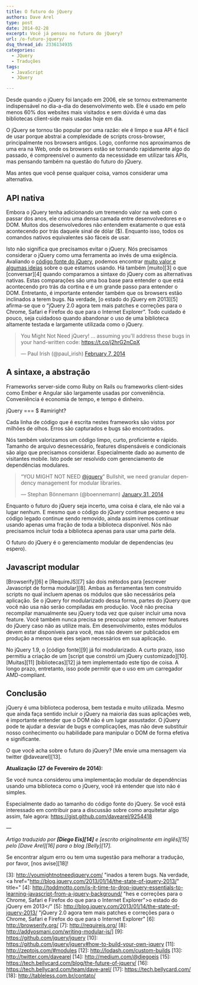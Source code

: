 ```yaml
---
title: O futuro do jQuery
authors: Dave Arel
type: post
date: 2014-02-28
excerpt: Você já pensou no futuro do jQuery?
url: /o-futuro-jquery/
dsq_thread_id: 2336134935
categories:
  - JQuery
  - Traduções
tags:
  - JavaScript
  - JQuery

---
```

Desde quando o jQuery foi lançado em 2006, ele se tornou extremamente indispensável no dia-a-dia do desenvolvimento web. Ele é usado em pelo menos 60% dos websites mais visitados e sem dúvida é uma das bibliotecas client-side mais usadas hoje em dia.

O jQuery se tornou tão popular por uma razão: ele é limpo e sua API é fácil de usar porque abstrai a complexidade de scripts cross-browser, principalmente nos browsers antigos. Logo, conforme nos aproximamos de uma era na Web, onde os browsers estão se tornando rapidamente algo do passado, é compreensível o aumento da necessidade em utilizar tais APIs, mas pensando também na questão do futuro do jQuery.

Mas antes que você pense qualquer coisa, vamos considerar uma alternativa.

## API nativa

Embora o jQuery tenha adicionando um tremendo valor na web com o passar dos anos, ele criou uma densa camada entre desenvolvedores e o DOM. Muitos dos desenvolvedores não entendem exatamente o que está acontecendo por trás daquele sinal de dólar ($). Enquanto isso, todos os comandos nativos equivalentes são fáceis de usar.

Isto não significa que precisamos evitar o jQuery. Nós precisamos considerar o jQuery como uma ferramenta ao invés de uma exigência. Avaliando o [código fonte do jQuery][1], podemos encontrar [muito valor e algumas ideias][2] sobre o que estamos usando. Há também [muito][3] o que [conversar][4] quando comparamos a sintaxe do jQuery com as alternativas nativas. Estas comparações são uma boa base para entender o que está acontecendo pro trás da cortina e é um grande passo para entender o DOM. Entretanto, é importante entender também que os browsers estão inclinados a terem bugs. Na verdade, [o estado do jQuery em 2013][5] afirma-se que o &#8220;jQuery 2.0 agora tem mais patches e correções para o Chrome, Safari e Firefox do que para o Internet Explorer&#8221;. Todo cuidado é pouco, seja cuidadoso quando abandonar o uso de uma biblioteca altamente testada e largamente utilizada como o jQuery.

<blockquote class="twitter-tweet" lang="en" xml:lang="en">
  <p>
    You Might Not Need jQuery! … assuming you&#39;ll address these bugs in your hand-written code: <a href="https://t.co/j2hrG2nCpX">https://t.co/j2hrG2nCpX</a>
  </p>
  
  <p>
    &mdash; Paul Irish (@paul_irish) <a href="https://twitter.com/paul_irish/statuses/431584056883429376">February 7, 2014</a>
  </p>
</blockquote>



## A sintaxe, a abstração

Frameworks server-side como Ruby on Rails ou frameworks client-sides como Ember e Angular são largamente usadas por conveniência. Conveniência é economia de tempo, e tempo é dinheiro.

jQuery === $ #amiright?

Cada linha de código que é escrita nestes frameworks são vistos por milhões de olhos. Erros são capturados e bugs são encontrados.

Nós também valorizamos um código limpo, curto, proficiente e rápido. Tamanho de arquivo desnecessário, features dispensáveis e condicionais são algo que precisamos considerar. Especialmente dado ao aumento de visitantes mobile. Isto pode ser resolvido com gerenciamento de dependências modulares.

<blockquote class="twitter-tweet" lang="en" xml:lang="en">
  <p>
    “YOU MIGHT NOT NEED <a href="https://twitter.com/jquery">@jquery</a>” Bullshit, we need granular dependency management for modular libraries.
  </p>
  
  <p>
    &mdash; Stephan Bönnemann (@boennemann) <a href="https://twitter.com/boennemann/statuses/429214761122021376">January 31, 2014</a>
  </p>
</blockquote>



Enquanto o futuro do jQuery seja incerto, uma coisa é clara, ele não vai a lugar nenhum. E mesmo que o código do jQuery continue pequeno e seu código legado continue sendo removido, ainda assim iremos continuar usando apenas uma fração de toda a biblioteca disponível. Nós não precisamos incluir toda a biblioteca apenas para usar uma parte dela.

O futuro do jQuery é o gerenciamento modular de dependencias (eu espero).

## Javascript modular

[Browserify][6] e [RequireJS][7] são dois métodos para [escrever Javascript de forma modular][8]. Ambas as ferramentas tem construído scripts no qual incluem apenas os módulos que são necessários pela aplicação. Se o jQuery for modularizado dessa forma, partes do jQuery que você não usa não serão compiladas em produção. Você não precisa recompilar manualmente seu jQuery toda vez que quiser incluir uma nova feature. Você também nunca precisa se preocupar sobre remover features do jQuery caso não as utilize mais. Em desenvolvimento, estes módulos devem estar disponíveis para você, mas não devem ser publicados em produção a menos que eles sejam necessários em sua aplicação.

No jQuery 1.9, o [código fonte][9] já foi modularizado. A curto prazo, isso permitiu a criação de um [script que constrói um jQuery customizado][10]. [Muitas][11] [bibliotecas][12] já tem implementado este tipo de coisa. A longo prazo, entretanto, isso pode permitir que o uso em um carregador AMD-compliant.

## Conclusão

jQuery é uma biblioteca poderosa, bem testada e muito utilizada. Mesmo que ainda faça sentido incluir o jQuery na maioria das suas aplicações web, é importante entender que o DOM não é um lugar assustador. O jQuery pode te ajudar a desviar de bugs e complicações, mas não deve substituir nosso conhecimento ou habilidade para manipular o DOM de forma efetiva e significante.

O que você acha sobre o futuro do jQuery? [Me envie uma mensagem via twitter @davearel][13].

**Atualização (27 de Fevereiro de 2014):**

Se você nunca considerou uma implementação modular de dependências usando uma biblioteca como o jQuery, você irá entender que isto não é simples.

Especialmente dado ao tamanho do código fonte do jQuery. Se você está interessado em contribuir para a discussão sobre como arquitetar algo assim, fale agora: <https://gist.github.com/davearel/9254418>

&#8212;

_Artigo traduzido por **[Diego Eis][14]** e [escrito originalmente em inglês][15] pelo [Dave Arel][16] para o blog [Belly][17]._

Se encontrar algum erro ou tem uma sugestão para melhorar a tradução, por favor, [nos avise][18]!

 [1]: http://github.com/jquery/jquery "/a> quando comparamos a sintaxe do jQuery com as alternativas nativas. Estas comparações são uma boa base par"
 [2]: http://www.paulirish.com/2010/10-things-i-learned-from-the-jquery-source/ "á acontecendo pro trás da cortina e é um grande passo para entender o DOM. Entretanto, é importante entender "
 [3]: http://youmightnotneedjquery.com/ "inados a terem bugs. Na verdade, <a href="http://blog.jquery.com/2013/01/14/the-state-of-jquery-2013/" title="
 [4]: http://toddmotto.com/is-it-time-to-drop-jquery-essentials-to-learning-javascript-from-a-jquery-background/ "hes e correções para o Chrome, Safari e Firefox do que para o Internet Explorer">o estado do jQuery em 2013</"
 [5]: http://blog.jquery.com/2013/01/14/the-state-of-jquery-2013/ "jQuery 2.0 agora tem mais patches e correções para o Chrome, Safari e Firefox do que para o Internet Explorer"
 [6]: http://browserify.org/
 [7]: http://requirejs.org/
 [8]: http://addyosmani.com/writing-modular-js/]
 [9]: https://github.com/jquery/jquery
 [10]: https://github.com/jquery/jquery#how-to-build-your-own-jquery
 [11]: http://zeptojs.com/#modules
 [12]: http://lodash.com/custom-builds
 [13]: http://twitter.com/davearel
 [14]: http://medium.com/@diegoeis
 [15]: https://tech.bellycard.com/blog/the-future-of-jquery/
 [16]: https://tech.bellycard.com/team/dave-arel/
 [17]: https://tech.bellycard.com/
 [18]: http://tableless.com.br/contato/